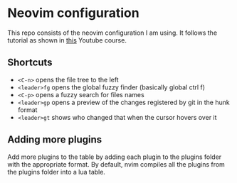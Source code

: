 # Neovim configuration

This repo consists of the neovim configuration I am using. It follows the tutorial as shown in [this](https://www.youtube.com/playlist?list=PLsz00TDipIffreIaUNk64KxTIkQaGguqn) Youtube course.

## Shortcuts

- `<C-n>` opens the file tree to the left
- `<leader>fg` opens the global fuzzy finder (basically global ctrl f)
- `<C-p>` opens a fuzzy search for files names
- `<leader>gp` opens a preview of the changes registered by git in the hunk format
- `<leader>gt` shows who changed that when the cursor hovers over it

## Adding more plugins

Add more plugins to the table by adding each plugin to the plugins folder with the appropriate format.
By default, nvim compiles all the plugins from the plugins folder into a lua table.

